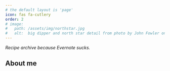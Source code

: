 ```yaml
---
# the default layout is 'page'
icon: fas fa-cutlery
order: 2
# image:  
#   path: /assets/img/northstar.jpg
#   alt:  big dipper and north star detail from photo by John Fowler on Unsplash
---
```


*Recipe archive because Evernote sucks.*
## About me
